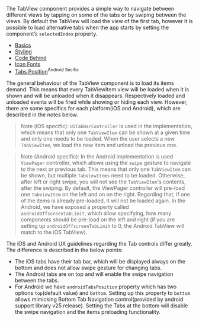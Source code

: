 The TabView component provides a simple way to navigate between different views by tapping on some of the tabs or by swiping between the views.
By default the TabView will load the view of the first tab, however it is possible to load alternative tabs when the app starts by setting the component’s `selectedIndex` property.

* [Basics](#basics)
* [Styling](#styling)
* [Code Behind](#code-behind)
* [Icon Fonts](#icon-fonts)
* [Tabs Position](#tab-position)<sup>Android Secific<sup>

<snippet id='text-view-require'/>

The general behaviour of the TabView component is to load its items demand. This means that every TabViewItem view will be loaded when it is shown and will be unloaded when it disappears. Respectively loaded and unloaded events will be fired while showing or hiding each view. However, there are some specifics for each platform(iOS and Android), which are described in the notes below.

> Note (iOS specific): `UITabBarController` is used in the implementation, which means that only one `TabViewItem` can be shown at a given time and only one needs to be loaded. When the user selects a new `TabViewItem`, we load the new item and unload the previous one.

> Note (Android specific): In the Android implementation is used `ViewPager` controller, which allows using the `swipe` gesture to navigate to the next or previous tab. This means that only one `TabViewItem` can be shown, but multiple `TabViewItems` need to be loaded. Otherwise, after left or right swipe, you will not see the `TabViewItem`'s contents, after the swiping. By default, the ViewPager controller will pre-load one `TabViewItem` on the left and on on the right. Regarding that, if one of the items is already pre-loaded, it will not be loaded again. In the Android, we have exposed a property called `androidOffscreenTabLimit`, which allow specifying, how many components should be pre-load on the left and right (if you are setting up `androidOffscreenTabLimit` to 0, the Android TabView will match to the iOS TabView). 
 
The iOS and Android UX guidelines regarding the Tab controls differ greatly. The difference is described in the below points:

* The iOS tabs have their tab bar, which will be displayed always on the bottom and does not allow swipe gesture for changing tabs.
* The Android tabs are on top and will enable the swipe navigation between the tabs.
* For Android we have `androidTabsPosition` property which has two options `top`(default value) and `bottom`. Setting up this property to `bottom` allows mimicking Bottom Tab Navigation control(provided by android support library v25 release). Setting the Tabs at the bottom will disable the swipe navigation and the items preloading functionality.